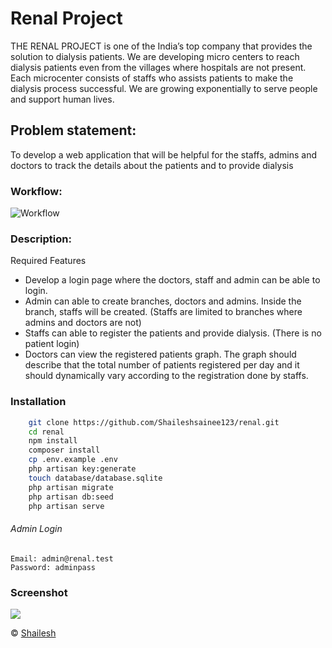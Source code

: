 # Renal Project
THE RENAL PROJECT is one of the India’s top company that provides the solution to dialysis patients. We are developing micro centers to reach dialysis patients even from the villages where hospitals are not present. Each microcenter consists of staffs who assists patients to make the dialysis process successful. We are growing exponentially to serve people and support human lives.
## Problem statement:
To develop a web application that will be helpful for the staffs, admins and doctors to track the details about the patients and to provide dialysis

### Workflow:
![Workflow](https://i.imgur.com/oJKoUPO.png "Workflow")
### Description:
Required Features 
- Develop a login page where the doctors, staff and admin can be able to login.
- Admin can able to create branches, doctors and admins. Inside the branch, staffs will be created. (Staffs are limited to branches where admins and doctors are not)
- Staffs can able to register the patients and provide dialysis. (There is no patient login)
- Doctors can view the registered patients graph. The graph should describe that the total number of patients registered per day and it should dynamically vary according to the registration done by staffs. 

### Installation
```bash
	git clone https://github.com/Shaileshsainee123/renal.git
	cd renal
	npm install
	composer install
	cp .env.example .env
	php artisan key:generate
	touch database/database.sqlite
	php artisan migrate
	php artisan db:seed
	php artisan serve
```
###### Admin Login
	Email: admin@renal.test
	Password: adminpass
### Screenshot
![](https://i.imgur.com/ctufEHH.png)

&copy; [Shailesh](https://github.com/Shaileshsainee123 "Shailesh") 